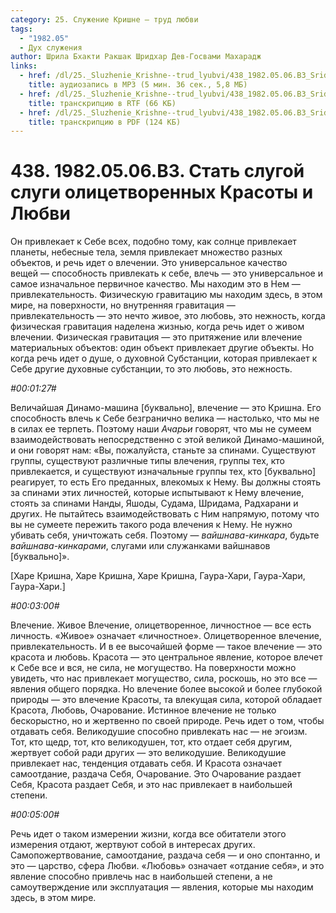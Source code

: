 ```yaml
---
category: 25. Служение Кришне — труд любви
tags:
  - "1982.05"
  - Дух служения
author: Шрила Бхакти Ракшак Шридхар Дев-Госвами Махарадж
links:
  - href: /dl/25._Sluzhenie_Krishne--trud_lyubvi/438_1982.05.06.B3_SridharMj_Stat_slugoj_slugi_olicetvorennyh_Krasoty_i_Ljubvi.mp3
    title: аудиозапись в MP3 (5 мин. 36 сек., 5,8 МБ)
  - href: /dl/25._Sluzhenie_Krishne--trud_lyubvi/438_1982.05.06.B3_SridharMj_Stat_slugoj_slugi_olicetvorennyh_Krasoty_i_Ljubvi.rtf
    title: транскрипцию в RTF (66 КБ)
  - href: /dl/25._Sluzhenie_Krishne--trud_lyubvi/438_1982.05.06.B3_SridharMj_Stat_slugoj_slugi_olicetvorennyh_Krasoty_i_Ljubvi.pdf
    title: транскрипцию в PDF (124 КБ)
---
```


# 438. 1982.05.06.B3. Стать слугой слуги олицетворенных Красоты и Любви

Он привлекает к Себе всех, подобно тому, как солнце привлекает планеты, небесные тела, земля привлекает множество разных объектов, и речь идет о влечении. Это универсальное качество вещей — способность привлекать к себе, влечь — это универсальное и самое изначальное первичное качество. Мы находим это в Нем — привлекательность. Физическую гравитацию мы находим здесь, в этом мире, на поверхности, но внутренняя гравитация — привлекательность — это нечто живое, это любовь, это нежность, когда физическая гравитация наделена жизнью, когда речь идет о живом влечении. Физическая гравитация — это притяжение или влечение материальных объектов: один объект привлекает другие объекты. Но когда речь идет о душе, о духовной Субстанции, которая привлекает к Себе другие духовные субстанции, то это любовь, это нежность.

*#00:01:27#*

Величайшая Динамо-машина [буквально], влечение — это Кришна. Его способность влечь к Себе безгранично велика — настолько, что мы не в силах ее терпеть. Поэтому наши *Ачарьи* говорят, что мы не сумеем взаимодействовать непосредственно с этой великой Динамо-машиной, и они говорят нам: «Вы, пожалуйста, станьте за спинами. Существуют группы, существуют различные типы влечения, группы тех, кто привлекается, и существуют изначальные группы тех, кто [буквально] реагирует, то есть Его преданных, влекомых к Нему. Вы должны стоять за спинами этих личностей, которые испытывают к Нему влечение, стоять за спинами Нанды, Яшоды, Судама, Шридама, Радхарани и других. Не пытайтесь взаимодействовать с Ним напрямую, потому что вы не сумеете пережить такого рода влечения к Нему. Не нужно убивать себя, уничтожать себя. Поэтому — *вайшнава-кинкара*, будьте *вайшнава-кинкарами*, слугами или служанками вайшнавов [буквально]».

[Харе Кришна, Харе Кришна, Харе Кришна, Гаура-Хари, Гаура-Хари, Гаура-Хари.]

*#00:03:00#*

Влечение. Живое Влечение, олицетворенное, личностное — все есть личность. «Живое» означает «личностное». Олицетворенное влечение, привлекательность. И в ее высочайшей форме — такое влечение — это красота и любовь. Красота — это центральное явление, которое влечет к Себе все и вся, не сила, не могущество. На поверхности можно увидеть, что нас привлекает могущество, сила, роскошь, но это все — явления общего порядка. Но влечение более высокой и более глубокой природы — это влечение Красоты, та влекущая сила, которой обладает Красота, Любовь, Очарование. Истинное влечение не только бескорыстно, но и жертвенно по своей природе. Речь идет о том, чтобы отдавать себя. Великодушие способно привлекать нас — не эгоизм. Тот, кто щедр, тот, кто великодушен, тот, кто отдает себя другим, жертвует собой ради других — это великодушие. Великодушие привлекает нас, тенденция отдавать себя. И Красота означает самоотдание, раздача Себя, Очарование. Это Очарование раздает Себя, Красота раздает Себя, и это нас привлекает в наибольшей степени.

*#00:05:00#*

Речь идет о таком измерении жизни, когда все обитатели этого измерения отдают, жертвуют собой в интересах других. Самопожертвование, самоотдание, раздача себя — и оно спонтанно, и это — царство, сфера Любви. «Любовь» означает «отдание себя», и это явление способно привлечь нас в наибольшей степени, а не самоутверждение или эксплуатация — явления, которые мы находим здесь, в этом мире.

